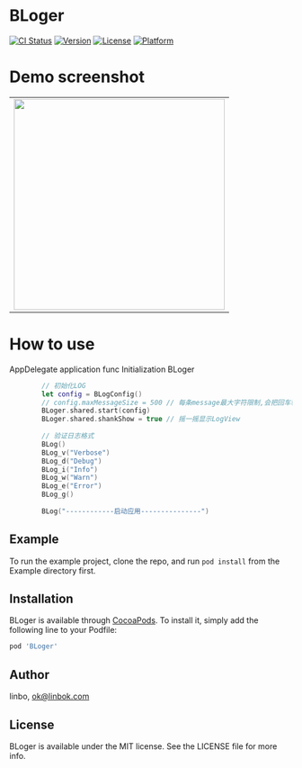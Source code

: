 # BLoger

[![CI Status](https://img.shields.io/travis/ok@linbok.com/BLoger.svg?style=flat)](https://travis-ci.org/ok@linbok.com/BLoger)
[![Version](https://img.shields.io/cocoapods/v/BLoger.svg?style=flat)](https://cocoapods.org/pods/BLoger)
[![License](https://img.shields.io/cocoapods/l/BLoger.svg?style=flat)](https://cocoapods.org/pods/BLoger)
[![Platform](https://img.shields.io/cocoapods/p/BLoger.svg?style=flat)](https://cocoapods.org/pods/BLoger)

# Demo screenshot

<table><tr>
<td><img src="https://github.com/iosBob/BLDoc/blob/master/BLoger/bl003.GIF" width="375"/></td>
</tr></table>


# How to use


AppDelegate application func Initialization BLoger

```swift
        // 初始化LOG
        let config = BLogConfig()
        // config.maxMessageSize = 500 // 每条message最大字符限制,会把回车转空格
        BLoger.shared.start(config)
        BLoger.shared.shankShow = true // 摇一摇显示LogView
        
        // 验证日志格式
        BLog()
        BLog_v("Verbose")
        BLog_d("Debug")
        BLog_i("Info")
        BLog_w("Warn")
        BLog_e("Error")
        BLog_g()
        
        BLog("------------启动应用---------------")
```

## Example

To run the example project, clone the repo, and run `pod install` from the Example directory first.

## Installation

BLoger is available through [CocoaPods](https://cocoapods.org). To install
it, simply add the following line to your Podfile:

```ruby
pod 'BLoger'
```

## Author

linbo, ok@linbok.com

## License

BLoger is available under the MIT license. See the LICENSE file for more info.
